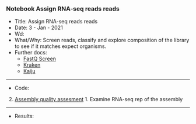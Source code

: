 ### Notebook Assign RNA-seq reads reads
- Title: Assign RNA-seq reads reads
- Date: 3 - Jan - 2021
- Wd: 
- What/Why: Screen reads, classify and explore composition of the library to see if it matches expect organisms.
- Further docs:
	- [FastQ Screen](https://www.bioinformatics.babraham.ac.uk/projects/fastq_screen/)
	- [Kraken](https://ccb.jhu.edu/software/kraken/)
	- [Kaiju](https://github.com/bioinformatics-centre/kaiju)
--------------------------------------------------------------
- Code: 
2. [Assembly quality assesment](https://github.com/trinityrnaseq/trinityrnaseq/wiki/Transcriptome-Assembly-Quality-Assessment)
		1. Examine RNA-seq rep of the assembly
--------------------------------------------------------------
- Results:  